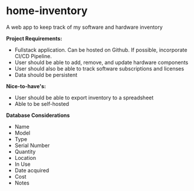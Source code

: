 # home-inventory
A web app to keep track of my software and hardware inventory

**Project Requirements:**

-   Fullstack application. Can be hosted on Github. If possible, incorporate CI/CD Pipeline.
-   User should be able to add, remove, and update hardware components
-   User should also be able to track software subscriptions and licenses
-   Data should be persistent

**Nice-to-have's:**

-   User should be able to export inventory to a spreadsheet
-   Able to be self-hosted

**Database Considerations**

- Name
- Model
- Type
- Serial Number
- Quantity
- Location
- In Use
- Date acquired
- Cost
- Notes

